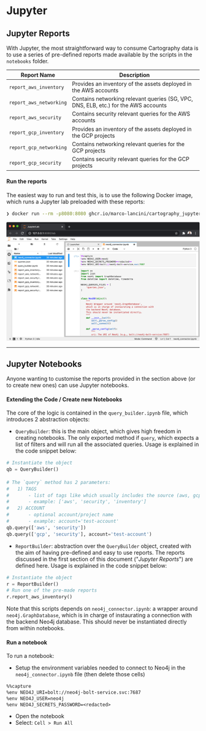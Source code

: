 # Jupyter

## Jupyter Reports

With Jupyter, the most straightforward way to consume Cartography data is to use a series of
pre-defined reports made available by the scripts in the `notebooks` folder.

| Report Name             | Description                                                                         |
| ----------------------- | ----------------------------------------------------------------------------------- |
| `report_aws_inventory`  | Provides an inventory of the assets deployed in the AWS accounts                    |
| `report_aws_networking` | Contains networking relevant queries (SG, VPC, DNS, ELB, etc.) for the AWS accounts |
| `report_aws_security`   | Contains security relevant queries for the AWS accounts                             |
| `report_gcp_inventory`  | Provides an inventory of the assets deployed in the GCP projects                    |
| `report_gcp_networking` | Contains networking relevant queries for the GCP projects                           |
| `report_gcp_security`   | Contains security relevant queries for the GCP projects                             |

#### Run the reports

The easiest way to run and test this, is to use the following Docker image,
which runs a Jupyter lab preloaded with these reports:

```bash
❯ docker run --rm -p8080:8080 ghcr.io/marco-lancini/cartography_jupyter:latest
```

![](../../.github/cartography_jupyter.png)

---

## Jupyter Notebooks

Anyone wanting to customise the reports provided in the section above (or to create new ones) can use Jupyter notebooks.

#### Extending the Code / Create new Notebooks

The core of the logic is contained in the `query_builder.ipynb` file, which introduces 2 abstraction objects:

- `QueryBuilder`: this is the main object, which gives high freedom in creating notebooks. The only exported method if `query`, which expects a list of filters and will run all the associated queries. Usage is explained in the code snippet below:

```python
# Instantiate the object
qb = QueryBuilder()

# The `query` method has 2 parameters:
#   1) TAGS
#       - list of tags like which usually includes the source (aws, gcp, k8s) and a kind of query (security)
#       - example: ['aws', 'security', 'inventory']
#   2) ACCOUNT
#       - optional account/project name
#       - example: account='test-account'
qb.query(['aws', 'security'])
qb.query(['gcp', 'security'], account='test-account')
```

- `ReportBuilder`: abstraction over the `QueryBuilder` object, created with the aim of having pre-defined and easy to use reports. The reports discussed in the first section of this document ("_Jupyter Reports_") are defined here. Usage is explained in the code snippet below:

```python
# Instantiate the object
r = ReportBuilder()
# Run one of the pre-made reports
r.report_aws_inventory()
```

Note that this scripts depends on `neo4j_connector.ipynb`: a wrapper around `neo4j.GraphDatabase`, which is in charge of instaurating a connection with the backend Neo4j database. This should never be instantiated directly from within notebooks.

#### Run a notebook

To run a notebook:

- Setup the environment variables needed to connect to Neo4j in the `neo4j_connector.ipynb` file (then delete those cells)

```
%%capture
%env NEO4J_URI=bolt://neo4j-bolt-service.svc:7687
%env NEO4J_USER=neo4j
%env NEO4J_SECRETS_PASSWORD=<redacted>
```

- Open the notebook
- Select: `Cell > Run All`
